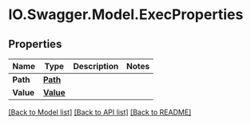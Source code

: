 # IO.Swagger.Model.ExecProperties
## Properties

Name | Type | Description | Notes
------------ | ------------- | ------------- | -------------
**Path** | [**Path**](Path.md) |  | 
**Value** | [**Value**](Value.md) |  | 

[[Back to Model list]](../README.md#documentation-for-models) [[Back to API list]](../README.md#documentation-for-api-endpoints) [[Back to README]](../README.md)


